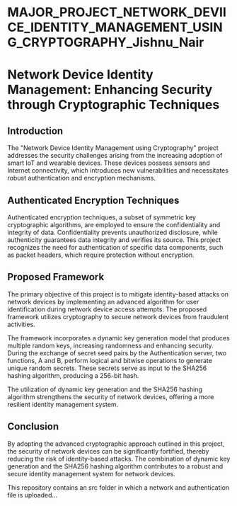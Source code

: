 # MAJOR_PROJECT_NETWORK_DEVIICE_IDENTITY_MANAGEMENT_USING_CRYPTOGRAPHY_Jishnu_Nair
# Network Device Identity Management: Enhancing Security through Cryptographic Techniques

## Introduction
The "Network Device Identity Management using Cryptography" project addresses the security challenges arising from the increasing adoption of smart IoT and wearable devices. These devices possess sensors and Internet connectivity, which introduces new vulnerabilities and necessitates robust authentication and encryption mechanisms.

## Authenticated Encryption Techniques
Authenticated encryption techniques, a subset of symmetric key cryptographic algorithms, are employed to ensure the confidentiality and integrity of data. Confidentiality prevents unauthorized disclosure, while authenticity guarantees data integrity and verifies its source. This project recognizes the need for authentication of specific data components, such as packet headers, which require protection without encryption.

## Proposed Framework
The primary objective of this project is to mitigate identity-based attacks on network devices by implementing an advanced algorithm for user identification during network device access attempts. The proposed framework utilizes cryptography to secure network devices from fraudulent activities.

The framework incorporates a dynamic key generation model that produces multiple random keys, increasing randomness and enhancing security. During the exchange of secret seed pairs by the Authentication server, two functions, A and B, perform logical and bitwise operations to generate unique random secrets. These secrets serve as input to the SHA256 hashing algorithm, producing a 256-bit hash.

The utilization of dynamic key generation and the SHA256 hashing algorithm strengthens the security of network devices, offering a more resilient identity management system.

## Conclusion
By adopting the advanced cryptographic approach outlined in this project, the security of network devices can be significantly fortified, thereby reducing the risk of identity-based attacks. The combination of dynamic key generation and the SHA256 hashing algorithm contributes to a robust and secure identity management system for network devices.


This repository contains an src folder in which a network and authentication file is uploaded...



